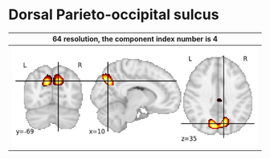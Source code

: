 # **Dorsal Parieto-occipital sulcus**

| 64 resolution, the component index number is 4|
|:---:|
| ![Component 64](../64/final/4.jpg "From component 64: Dorsal Parieto-occipital sulcus") |
